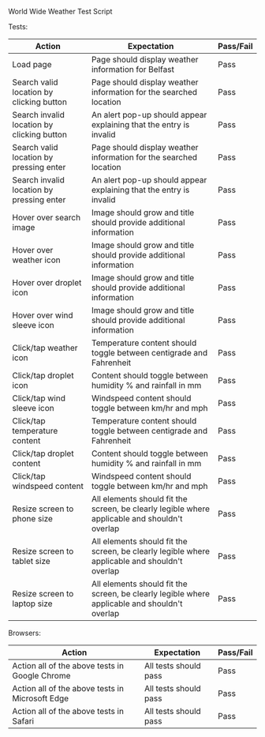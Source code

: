 World Wide Weather Test Script

Tests:

Action | Expectation | Pass/Fail
----- | ----- | -----
Load page | Page should display weather information for Belfast | Pass
Search valid location by clicking button | Page should display weather information for the searched location | Pass
Search invalid location by clicking button | An alert pop-up should appear explaining that the entry is invalid | Pass
Search valid location by pressing enter | Page should display weather information for the searched location | Pass
Search invalid location by pressing enter | An alert pop-up should appear explaining that the entry is invalid | Pass
Hover over search image | Image should grow and title should provide additional information | Pass
Hover over weather icon | Image should grow and title should provide additional information | Pass
Hover over droplet icon | Image should grow and title should provide additional information | Pass
Hover over wind sleeve icon | Image should grow and title should provide additional information | Pass
Click/tap weather icon | Temperature content should toggle between centigrade and Fahrenheit | Pass
Click/tap droplet icon | Content should toggle between humidity % and rainfall in mm | Pass
Click/tap wind sleeve icon | Windspeed content should toggle between km/hr and mph | Pass
Click/tap temperature content | Temperature content should toggle between centigrade and Fahrenheit | Pass
Click/tap droplet content | Content should toggle between humidity % and rainfall in mm | Pass
Click/tap windspeed content | Windspeed content should toggle between km/hr and mph | Pass
Resize screen to phone size | All elements should fit the screen, be clearly legible where applicable and shouldn't overlap | Pass
Resize screen to tablet size | All elements should fit the screen, be clearly legible where applicable and shouldn't overlap | Pass
Resize screen to laptop size | All elements should fit the screen, be clearly legible where applicable and shouldn't overlap | Pass

Browsers: 

Action | Expectation | Pass/Fail
----- | ----- | -----
Action all of the above tests in Google Chrome | All tests should pass | Pass
Action all of the above tests in Microsoft Edge | All tests should pass | Pass
Action all of the above tests in Safari | All tests should pass | Pass